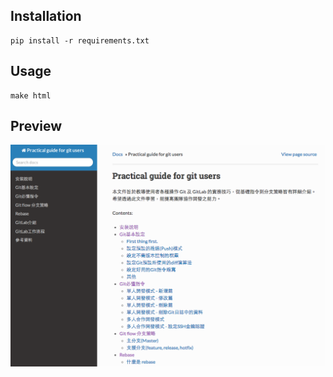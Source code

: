 ## Installation

```
pip install -r requirements.txt
```

## Usage

```
make html
```

## Preview

![preview](./preview.png)
